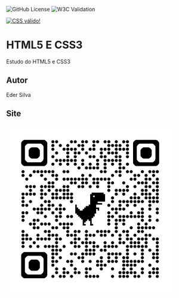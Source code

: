 ![GitHub License](https://img.shields.io/github/license/somadekadane/site?style=for-the-badge)
![W3C Validation](https://img.shields.io/w3c-validation/html?targetUrl=https%3A%2F%2Fsomadekadane.github.io%2Fsite%2F)

<p>
    <a href="http://jigsaw.w3.org/css-validator/check/referer">
        <img style="border:0;width:88px;height:31px"
            src="http://jigsaw.w3.org/css-validator/images/vcss"
            alt="CSS válido!" />
    </a>
</p>

# HTML5 E CSS3
Estudo do HTML5 e CSS3
## Autor
Eder Silva
## Site
![](img/qrcode.png)
